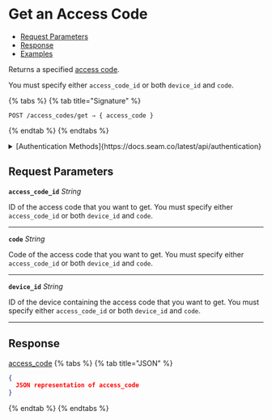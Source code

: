 # Get an Access Code

- [Request Parameters](./#request-parameters)
- [Response](./#response)
- [Examples](./#examples)

Returns a specified [access code](https://docs.seam.co/latest/capability-guides/smart-locks/access-codes).

You must specify either `access_code_id` or both `device_id` and `code`.

{% tabs %}
{% tab title="Signature" %}
```
POST /access_codes/get ⇒ { access_code }
```
{% endtab %}
{% endtabs %}

<details>

<summary>[Authentication Methods]{https://docs.seam.co/latest/api/authentication}</summary>

- API key
- Client session token
</details>

## Request Parameters

**`access_code_id`** *String*

ID of the access code that you want to get. You must specify either `access_code_id` or both `device_id` and `code`.

---

**`code`** *String*

Code of the access code that you want to get. You must specify either `access_code_id` or both `device_id` and `code`.

---

**`device_id`** *String*

ID of the device containing the access code that you want to get. You must specify either `access_code_id` or both `device_id` and `code`.

---


## Response

[access\_code](./)
{% tabs %}
{% tab title="JSON" %}
```json
{
  JSON representation of access_code
}
```
{% endtab %}
{% endtabs %}
